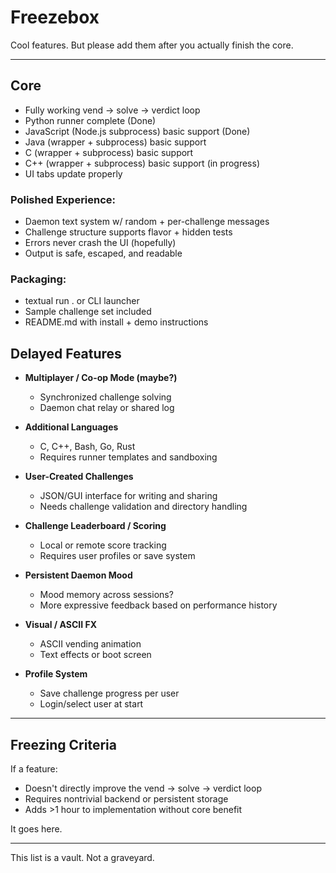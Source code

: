 # Freezebox

Cool features. But please add them after you actually finish the core.

---
## Core
- Fully working vend → solve → verdict loop
- Python runner complete (Done)
- JavaScript (Node.js subprocess) basic support (Done)
- Java (wrapper + subprocess) basic support
- C (wrapper + subprocess) basic support
- C++ (wrapper + subprocess) basic support (in progress)
- UI tabs update properly
### Polished Experience:

- Daemon text system w/ random + per-challenge messages
- Challenge structure supports flavor + hidden tests 
- Errors never crash the UI (hopefully)
- Output is safe, escaped, and readable
### Packaging:

- textual run . or CLI launcher
- Sample challenge set included
- README.md with install + demo instructions

##  Delayed Features

- **Multiplayer / Co-op Mode (maybe?)**
  - Synchronized challenge solving
  - Daemon chat relay or shared log

- **Additional Languages**
  - C, C++, Bash, Go, Rust
  - Requires runner templates and sandboxing

- **User-Created Challenges**
  - JSON/GUI interface for writing and sharing
  - Needs challenge validation and directory handling

- **Challenge Leaderboard / Scoring**
  - Local or remote score tracking
  - Requires user profiles or save system

- **Persistent Daemon Mood**
  - Mood memory across sessions?
  - More expressive feedback based on performance history

- **Visual / ASCII FX**
  - ASCII vending animation
  - Text effects or boot screen

- **Profile System**
  - Save challenge progress per user
  - Login/select user at start

---

## Freezing Criteria

If a feature:
- Doesn't directly improve the vend → solve → verdict loop
- Requires nontrivial backend or persistent storage
- Adds >1 hour to implementation without core benefit

It goes here.

---

This list is a vault. Not a graveyard.
